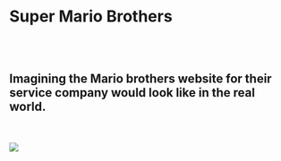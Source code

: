 <h1>Super Mario Brothers</h1>
<br>
<br>
<h2>Imagining the Mario brothers website for their service company would look like in the real world.</h2>
<br>
<br>
<img src="https://github.com/lpa13/website-mario_brothers/blob/main/assets/web_mariobros.jpg?raw=true"/>
